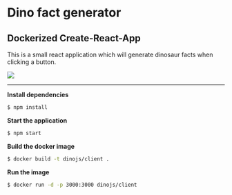 # Dino fact generator
## Dockerized Create-React-App

This is a small react application which will generate dinosaur facts when clicking a button.

![](http://g.recordit.co/XQz8PO2NIY.gif)

---

**Install dependencies**

```sh
$ npm install
```

**Start the application**

```sh
$ npm start
```

**Build the docker image**

```sh
$ docker build -t dinojs/client .
```

**Run the image**

```sh
$ docker run -d -p 3000:3000 dinojs/client
```
